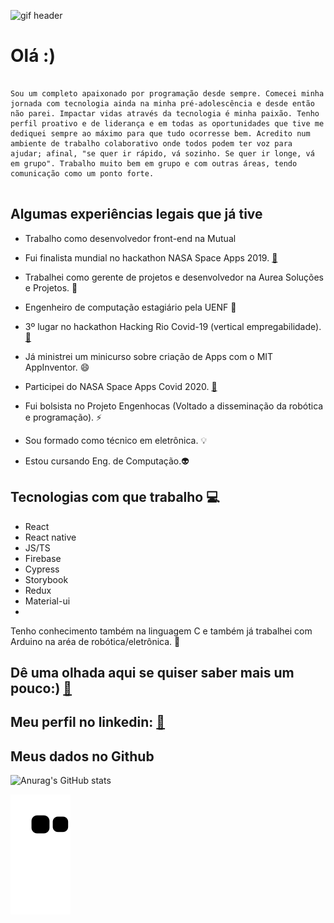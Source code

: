 ![gif header](https://i.pinimg.com/originals/f5/5b/0f/f55b0f3e0d9b878ed9192b8358fd1480.gif)

# Olá :)

```

Sou um completo apaixonado por programação desde sempre. Comecei minha jornada com tecnologia ainda na minha pré-adolescência e desde então não parei. Impactar vidas através da tecnologia é minha paixão. Tenho perfil proativo e de liderança e em todas as oportunidades que tive me dediquei sempre ao máximo para que tudo ocorresse bem. Acredito num ambiente de trabalho colaborativo onde todos podem ter voz para ajudar; afinal, "se quer ir rápido, vá sozinho. Se quer ir longe, vá em grupo". Trabalho muito bem em grupo e com outras áreas, tendo comunicação como um ponto forte.


```

## Algumas experiências legais que já tive

- Trabalho como desenvolvedor front-end na Mutual

- Fui finalista mundial no hackathon NASA Space Apps 2019. [:link:](https://www.dropbox.com/s/ycxocq1ah30posc/Certificate%20-%20NASA%20SPACE%20APPS%20-%202019%20-1.pdf?dl=0)

- Trabalhei como gerente de projetos e desenvolvedor na Aurea Soluções e Projetos. 👾

- Engenheiro de computação estagiário pela UENF 🚀

- 3º lugar no hackathon Hacking Rio Covid-19 (vertical empregabilidade). [:link:](https://www.dropbox.com/s/ybnh3uhewqvdyp5/Hacking%20help%20-%20Gabriel%20de%20Matos%20Gomes.pdf?dl=0)

- Já ministrei um minicurso sobre criação de Apps com o MIT AppInventor. :smile:

- Participei do NASA Space Apps Covid 2020. [:link:](https://www.dropbox.com/s/4qy110hi6h7brsr/certificado%20nasa%20space%20apps%20covid.PNG?dl=0)

- Fui bolsista no Projeto Engenhocas (Voltado a disseminação da robótica e programação). :zap:

- Sou formado como técnico em eletrônica. :bulb:

- Estou cursando Eng. de Computação.:alien:

## Tecnologias com que trabalho :computer:

  - React
  - React native
  - JS/TS
  - Firebase
  - Cypress
  - Storybook
  - Redux
  - Material-ui
  - 
  
  Tenho conhecimento também na linguagem C e também já trabalhei com Arduino na aréa de robótica/eletrônica. :wrench:
  
## Dê uma olhada aqui se quiser saber mais um pouco:) [:link:](https://www.gom3s.com/)
## Meu perfil no linkedin: [:link:](https://www.linkedin.com/in/gabriel-gomes-a0681a157/)

## Meus dados no Github
![Anurag's GitHub stats](https://github-readme-stats.vercel.app/api?username=g0m3s&show_icons=true&theme=radical)

![Snake animation](https://github.com/rafaballerini/rafaballerini/blob/output/github-contribution-grid-snake.svg)
